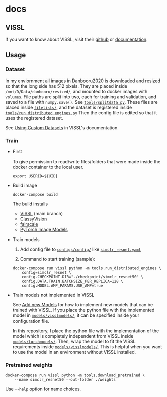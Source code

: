 
# docs

## VISSL

If you want to know about VISSL, visit their [github](https://github.com/facebookresearch/vissl) or [documentation](https://vissl.readthedocs.io/en/main/).

## Usage

### Dataset

In my enviornment all images in Danbooru2020 is downloaded and resized so that the long side has 512 pixels.
They are placed inside `/mnt/D/Data/danbooru/resized/`, and mounted to docker images with `volumes`.
File paths are split into two, each for training and validation, and saved to a file with `numpy.save()`. See [`tools/splitdata.py`](../tools/splitdata.py).
These files are placed inside [`filelists/`](../filelists/), and the dataset is registered inside [`tools/run_distributed_engines.py`](../tools/run_distributed_engines.py)
Then the config file is edited so that it uses the registered dataset.

See [Using Custom Datasets](https://vissl.readthedocs.io/en/main/extend_modules/custom_datasets.html) in VISSL's documentation.

### Train

- First

    To give permission to read/write files/folders that were made inside the docker container to the local user.

    ```console
    export USERID=${UID}
    ```

- Build image

    ```console
    docker-compose build
    ```

    The build installs
    - [VISSL](https://github.com/facebookresearch/vissl) (main branch)
    - [ClassyVision](https://github.com/facebookresearch/ClassyVision)
    - [fairscale](https://github.com/facebookresearch/fairscale)
    - [PyTorch Image Models](https://github.com/rwightman/pytorch-image-models)

- Train models

    1. Add config file to [`configs/config/`](../configs/config/) like [`simclr_resnet.yaml`](../configs/config/simclr_resnet.yaml)

    2. Command to start training (sample):

    ```console
    docker-compose run vissl python -m tools.run_distributed_engines \
        config=simclr_resnet \
        config.CHECKPOINT.DIR="./checkpoint/simclr_resnet50" \
        config.DATA.TRAIN.BATCHSIZE_PER_REPLICA=128 \
        config.MODEL.AMP_PARAMS.USE_AMP=true
    ```

- Train models not implemented in VISSL

    See [Add new Models](https://vissl.readthedocs.io/en/main/extend_modules/models.html) for how to implement new models that can be trained with VISSL.
    If you place the python file with the implemented model in [`models/visslmodels/`](../models/visslmodels/), it can be specified inside your configuration file.

    In this repository, I place the python file with the implementation of the model which is completely independent from VISSL inside [`models/torchmodels/`](../models//torchmodels/). Then, wrap the model to fit the VISSL requirements inside [`models/visslmodels/`](../models/visslmodels/). This is helpful when you want to use the model in an environment without VISSL installed.

### Pretrained weights

```console
docker-compose run vissl python -m tools.download_pretrained \
    --name simclr_resnet50 --out-folder ./weights
```

Use `--help` option for name choices.
